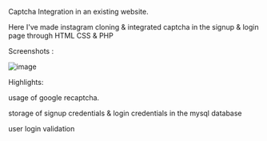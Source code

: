 Captcha Integration in an existing website. 

Here I've made instagram cloning & integrated captcha in the signup & login page through HTML CSS & PHP

Screenshots :

![image](https://github.com/Priya7319/CodeAlpha_project_captchaintegration/assets/121280644/c176aa13-d65c-46f7-95cb-179fa8840ea5)

Highlights:

usage of google recaptcha.

storage of signup credentials & login credentials in the mysql database

user login validation 
